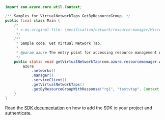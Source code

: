 ```java
import com.azure.core.util.Context;

/** Samples for VirtualNetworkTaps GetByResourceGroup. */
public final class Main {
    /*
     * x-ms-original-file: specification/network/resource-manager/Microsoft.Network/stable/2021-05-01/examples/VirtualNetworkTapGet.json
     */
    /**
     * Sample code: Get Virtual Network Tap.
     *
     * @param azure The entry point for accessing resource management APIs in Azure.
     */
    public static void getVirtualNetworkTap(com.azure.resourcemanager.AzureResourceManager azure) {
        azure
            .networks()
            .manager()
            .serviceClient()
            .getVirtualNetworkTaps()
            .getByResourceGroupWithResponse("rg1", "testvtap", Context.NONE);
    }
}
```

Read the [SDK documentation](https://github.com/Azure/azure-sdk-for-java/blob/azure-resourcemanager_2.15.0/sdk/resourcemanager/azure-resourcemanager/README.md) on how to add the SDK to your project and authenticate.
